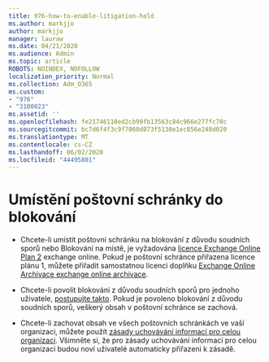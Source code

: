 ```yaml
---
title: 976-how-to-enable-litigation-hold
ms.author: markjjo
author: markjjo
manager: lauraw
ms.date: 04/21/2020
ms.audience: Admin
ms.topic: article
ROBOTS: NOINDEX, NOFOLLOW
localization_priority: Normal
ms.collection: Adm_O365
ms.custom:
- "976"
- "3100023"
ms.assetid: ''
ms.openlocfilehash: fe21746110ed2cb99fb13563c84c966e277fc70c
ms.sourcegitcommit: bc7d6f4f3c9f7060d073f5130e1ec856e248d020
ms.translationtype: MT
ms.contentlocale: cs-CZ
ms.lasthandoff: 06/02/2020
ms.locfileid: "44495801"
---
```

# <a name="place-a-mailbox-on-legal-hold"></a>Umístění poštovní schránky do blokování

- Chcete-li umístit poštovní schránku na blokování z důvodu soudních sporů nebo Blokování na místě, je vyžadována [licence Exchange Online Plan 2](https://docs.microsoft.com/office365/servicedescriptions/office-365-platform-service-description/office-365-plan-options) exchange online. Pokud je poštovní schránce přiřazena licence plánu 1, můžete přiřadit samostatnou licenci doplňku [Exchange Online Archivace exchange online archivace](https://docs.microsoft.com/office365/servicedescriptions/exchange-online-archiving-service-description).

- Chcete-li povolit blokování z důvodu soudních sporů pro jednoho uživatele, [postupujte takto](https://docs.microsoft.com/microsoft-365/compliance/create-a-litigation-hold). Pokud je povoleno blokování z důvodu soudních sporů, veškerý obsah v poštovní schránce se zachová.

- Chcete-li zachovat obsah ve všech poštovních schránkách ve vaší organizaci, můžete použít [zásady uchovávání informací pro celou organizaci](https://docs.microsoft.com/microsoft-365/compliance/retention-policies#applying-a-retention-policy-to-an-entire-organization-or-specific-locations). Všimněte si, že pro zásady uchovávání informací pro celou organizaci budou noví uživatelé automaticky přiřazeni k zásadě.
